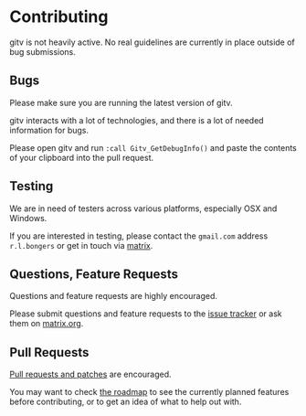 # Contributing

gitv is not heavily active.
No real guidelines are currently in place outside of bug submissions.

## Bugs

Please make sure you are running the latest version of gitv.

gitv interacts with a lot of technologies, and there is a lot of needed
information for bugs.

Please open gitv and run `:call Gitv_GetDebugInfo()` and paste the contents of
your clipboard into the pull request.

## Testing

We are in need of testers across various platforms, especially OSX and Windows.

If you are interested in testing, please contact the `gmail.com` address
`r.l.bongers` or get in touch via [matrix][2].

## Questions, Feature Requests

Questions and feature requests are highly encouraged.

Please submit questions and feature requests to the [issue tracker][1] or ask
them on [matrix.org][2].

## Pull Requests

[Pull requests and patches][3] are encouraged.

You may want to check [the roadmap][4] to see the currently planned features
before contributing, or to get an idea of what to help out with.

[1]: https://github.com/gregsexton/gitv/issues
[2]: https://riot.im/app/#/room/#gitv:matrix.org
[3]: https://github.com/gregsexton/gitv/pulls
[4]: https://github.com/gregsexton/gitv/blob/master/roadmap.md
